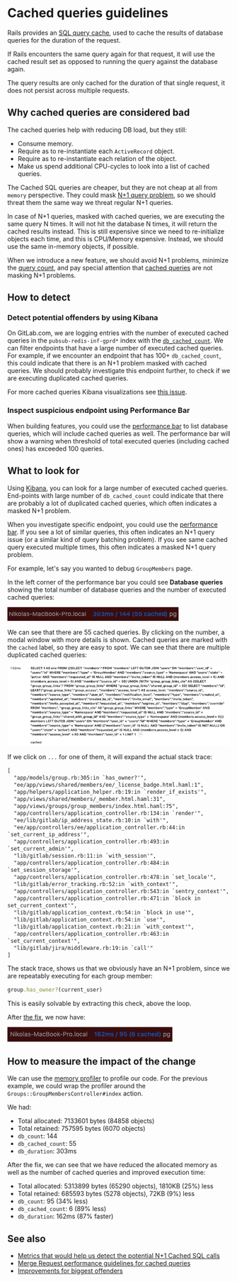 # Cached queries guidelines

Rails provides an [SQL query cache](https://guides.rubyonrails.org/caching_with_rails.html#sql-caching), 
used to cache the results of database queries for the duration of the request. 

If Rails encounters the same query again for that request,
it will use the cached result set as opposed to running the query against the database again.

The query results are only cached for the duration of that single request, it does not persist across multiple requests.

## Why cached queries are considered bad

The cached queries help with reducing DB load, but they still:

- Consume memory.
- Require as to re-instantiate each `ActiveRecord` object.
- Require as to re-instantiate each relation of the object.
- Make us spend additional CPU-cycles to look into a list of cached queries.
 
The Cached SQL queries are cheaper, but they are not cheap at all from `memory` perspective. 
They could mask [N+1 query problem](https://guides.rubyonrails.org/active_record_querying.html#eager-loading-associations),
so we should threat them the same way we threat regular N+1 queries.

In case of N+1 queries, masked with cached queries, we are executing the same query N times.
It will not hit the database N times, it will return the cached results instead.
This is still expensive since we need to re-initialize objects each time, and this is CPU/Memory expensive.
Instead, we should use the same in-memory objects, if possible.

When we introduce a new feature, we should avoid N+1 problems,
minimize the [query count](merge_request_performance_guidelines.md#query-counts), and pay special attention that [cached
queries](merge_request_performance_guidelines.md#cached-queries) are not masking N+1 problems. 

## How to detect

### Detect potential offenders by using Kibana

On GitLab.com, we are logging entries with the number of executed cached queries in the
`pubsub-redis-inf-gprd*` index with the [`db_cached_count`](https://log.gprd.gitlab.net/goto/77d18d80ad84c5df1bf1da5c2cd35b82).
We can filter endpoints that have a large number of executed cached queries. For example, if we encounter an endpoint
that has 100+ `db_cached_count`, this could indicate that there is an N+1 problem masked with cached queries.
We should probably investigate this endpoint further, to check if we are executing duplicated cached queries.

For more cached queries Kibana visualizations see [this issue](https://gitlab.com/gitlab-org/gitlab/-/issues/259007).

### Inspect suspicious endpoint using Performance Bar

When building features, you could use the [performance bar](../administration/monitoring/performance/performance_bar.md)
to list database queries, which will include cached queries as well. The performance bar will show a warning
when threshold of total executed queries (including cached ones) has exceeded 100 queries.

## What to look for

Using [Kibana](cached_queries.md#detect-potential-offenders-by-using-kibana), you can look for a large number
of executed cached queries. End-points with large number of `db_cached_count` could indicate that there
are probably a lot of duplicated cached queries, which often indicates a masked N+1 problem.

When you investigate specific endpoint, you could use
the [performance bar](cached_queries.md#inspect-suspicious-endpoint-using-performance-bar).
If you see a lot of similar queries, this often indicates an N+1 query issue (or a similar kind of query batching problem).
If you see same cached query executed multiple times, this often indicates a masked N+1 query problem.

For example, let's say you wanted to debug `GroupMembers` page. 

In the left corner of the performance bar you could see **Database queries** showing the total number of database queries
and the number of executed cached queries:

![Performance Bar Database Queries](img/performance_bar_members_page.png)

We can see that there are 55 cached queries. By clicking on the number, a modal window with more details is shown.
Cached queries are marked with the `cached` label, so they are easy to spot. We can see that there are multiple duplicated
cached queries:

![Performance Bar Cached Queries Modal](img/performance_bar_cached_queries.png)

If we click on `...` for one of them, it will expand the actual stack trace:

```shell
[
  "app/models/group.rb:305:in `has_owner?'",
  "ee/app/views/shared/members/ee/_license_badge.html.haml:1",
  "app/helpers/application_helper.rb:19:in `render_if_exists'",
  "app/views/shared/members/_member.html.haml:31",
  "app/views/groups/group_members/index.html.haml:75",
  "app/controllers/application_controller.rb:134:in `render'",
  "ee/lib/gitlab/ip_address_state.rb:10:in `with'",
  "ee/app/controllers/ee/application_controller.rb:44:in `set_current_ip_address'",
  "app/controllers/application_controller.rb:493:in `set_current_admin'",
  "lib/gitlab/session.rb:11:in `with_session'",
  "app/controllers/application_controller.rb:484:in `set_session_storage'",
  "app/controllers/application_controller.rb:478:in `set_locale'",
  "lib/gitlab/error_tracking.rb:52:in `with_context'",
  "app/controllers/application_controller.rb:543:in `sentry_context'",
  "app/controllers/application_controller.rb:471:in `block in set_current_context'",
  "lib/gitlab/application_context.rb:54:in `block in use'",
  "lib/gitlab/application_context.rb:54:in `use'",
  "lib/gitlab/application_context.rb:21:in `with_context'",
  "app/controllers/application_controller.rb:463:in `set_current_context'",
  "lib/gitlab/jira/middleware.rb:19:in `call'"
]
```

The stack trace, shows us that we obviously have an N+1 problem, since we are repeatably executing for each group member:

```ruby
group.has_owner?(current_user)
```

This is easily solvable by extracting this check, above the loop.

After [the fix](https://gitlab.com/gitlab-org/gitlab/-/issues/231468), we now have:

![Performance Bar Fixed Cached Queries](img/performance_bar_fixed_cached_queries.png)

## How to measure the impact of the change

We can use the [memory profiler](performance.md#using-memory-profiler) to profile our code. 
For the previous example, we could wrap the profiler around the `Groups::GroupMembersController#index` action.

We had:

- Total allocated: 7133601 bytes (84858 objects)
- Total retained: 757595 bytes (6070 objects)
- `db_count`: 144
- `db_cached_count`: 55
- `db_duration`: 303ms

After the fix, we can see that we have reduced the allocated memory as well as the number of cached queries and improved execution time:

- Total allocated: 5313899 bytes (65290 objects), 1810KB (25%) less
- Total retained: 685593 bytes (5278 objects), 72KB (9%) less
- `db_count`: 95 (34% less)
- `db_cached_count`: 6 (89% less)
- `db_duration`: 162ms (87% faster)

## See also

- [Metrics that would help us detect the potential N+1 Cached SQL calls](https://gitlab.com/gitlab-org/gitlab/-/issues/259007)
- [Merge Request performance guidelines for cached queries](merge_request_performance_guidelines.md#cached-queries)
- [Improvements for biggest offenders](https://gitlab.com/groups/gitlab-org/-/epics/4508)
